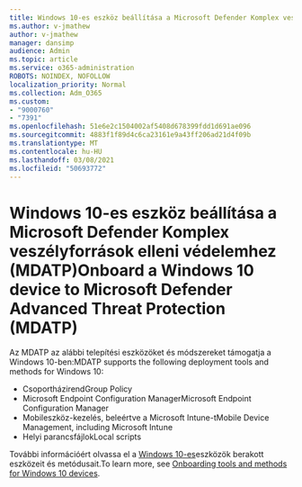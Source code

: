 ```yaml
---
title: Windows 10-es eszköz beállítása a Microsoft Defender Komplex veszélyforrások elleni védelemhez (MDATP)
ms.author: v-jmathew
author: v-jmathew
manager: dansimp
audience: Admin
ms.topic: article
ms.service: o365-administration
ROBOTS: NOINDEX, NOFOLLOW
localization_priority: Normal
ms.collection: Adm_O365
ms.custom:
- "9000760"
- "7391"
ms.openlocfilehash: 51e6e2c1504002af5408d678399fdd1d691ae096
ms.sourcegitcommit: 4883f1f89d4c6ca23161e9a43ff206ad21d4f09b
ms.translationtype: MT
ms.contentlocale: hu-HU
ms.lasthandoff: 03/08/2021
ms.locfileid: "50693772"
---
```

# <a name="onboard-a-windows-10-device-to-microsoft-defender-advanced-threat-protection-mdatp"></a><span data-ttu-id="fc8b1-102">Windows 10-es eszköz beállítása a Microsoft Defender Komplex veszélyforrások elleni védelemhez (MDATP)</span><span class="sxs-lookup"><span data-stu-id="fc8b1-102">Onboard a Windows 10 device to Microsoft Defender Advanced Threat Protection (MDATP)</span></span>

<span data-ttu-id="fc8b1-103">Az MDATP az alábbi telepítési eszközöket és módszereket támogatja a Windows 10-ben:</span><span class="sxs-lookup"><span data-stu-id="fc8b1-103">MDATP supports the following deployment tools and methods for Windows 10:</span></span>

- <span data-ttu-id="fc8b1-104">Csoportházirend</span><span class="sxs-lookup"><span data-stu-id="fc8b1-104">Group Policy</span></span>
- <span data-ttu-id="fc8b1-105">Microsoft Endpoint Configuration Manager</span><span class="sxs-lookup"><span data-stu-id="fc8b1-105">Microsoft Endpoint Configuration Manager</span></span>
- <span data-ttu-id="fc8b1-106">Mobileszköz-kezelés, beleértve a Microsoft Intune-t</span><span class="sxs-lookup"><span data-stu-id="fc8b1-106">Mobile Device Management, including Microsoft Intune</span></span>
- <span data-ttu-id="fc8b1-107">Helyi parancsfájlok</span><span class="sxs-lookup"><span data-stu-id="fc8b1-107">Local scripts</span></span>

<span data-ttu-id="fc8b1-108">További információért olvassa el a [Windows 10-es](https://go.microsoft.com/fwlink/?linkid=2143460)eszközök berakott eszközeit és metódusait.</span><span class="sxs-lookup"><span data-stu-id="fc8b1-108">To learn more, see [Onboarding tools and methods for Windows 10 devices](https://go.microsoft.com/fwlink/?linkid=2143460).</span></span>
